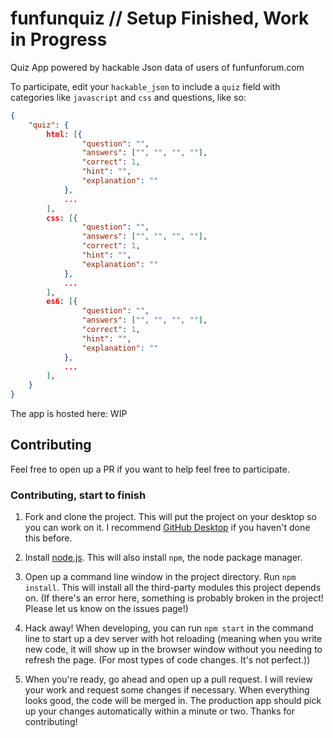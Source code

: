 # funfunquiz // Setup Finished, Work in Progress
Quiz App powered by hackable Json data of users of funfunforum.com

To participate, edit your `hackable_json` to include a `quiz` field with categories like `javascript` and `css` and questions, like so:

```json
{
    "quiz": {
        html: [{
                "question": "",
                "answers": ["", "", "", ""],
                "correct": 1,
                "hint": "",
                "explanation": ""
            },
            ...
        ],
        css: [{
                "question": "",
                "answers": ["", "", "", ""],
                "correct": 1,
                "hint": "",
                "explanation": ""
            },
            ...
        ],
        es6: [{
                "question": "",
                "answers": ["", "", "", ""],
                "correct": 1,
                "hint": "",
                "explanation": ""
            },
            ...
        ],
    }
}
```

The app is hosted here: WIP

## Contributing
Feel free to open up a PR if you want to help feel free to participate.

### Contributing, start to finish

1. Fork and clone the project. This will put the project on your desktop so you can work on it. I recommend [GitHub Desktop](https://desktop.github.com/) if you haven't done this before.

2. Install [node.js](https://nodejs.org/). This will also install `npm`, the node package manager.

3. Open up a command line window in the project directory. Run `npm install`. This will install all the third-party modules this project depends on. (If there's an error here, something is probably broken in the project! Please let us know on the issues page!)

4. Hack away! When developing, you can run `npm start` in the command line to start up a dev server with hot reloading (meaning when you write new code, it will show up in the browser window without you needing to refresh the page. (For most types of code changes. It's not perfect.))

6. When you're ready, go ahead and open up a pull request. I will review your work and request some changes if necessary. When everything looks good, the code will be merged in. The production app should pick up your changes automatically within a minute or two. Thanks for contributing!
